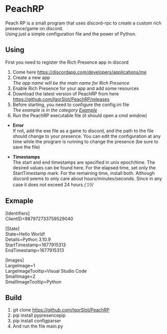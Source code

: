 # PeachRP
Peach RP is a small program that uses discord-rpc to create a custom rich presence/game on discord.
<br>Using just a simple configuration file and the power of Python.

## Using

First you need to register the Rich Presence app in discord

1. Come here https://discordapp.com/developers/applications/me
2. Create a new app 
<br>*The app name will be the main name for Rich Presence*
3. Enable Rich Presence for your app and add some resources 
4. Download the latest version of PeachRP from here https://github.com/IgorSlot/PeachRP/releases
5. Before starting, you need to configure the config.ini file
<br>*The example is in the category [Example](https://github.com/IgorSlot/PeachRP#exmaple)*
6. Run the PeachRP executable file (it should open a cmd window)

- **Error**
<br> If not, add the exe file as a game to discord, and the path to the file should change to your presence. You can edit the configuration at any time while the program is running to change the presence (be sure to save the file)

- **Timestamps**
<br>The start and end timestamps are specified in unix epoch/time. The desired values can be found here. For the elapsed time, set only the StartTimestamp mark. For the remaining time, install both. Although discord seems to only care about hours/minutes/seconds. Since in any case it does not exceed 24 hours _(ツ)_/

## Exmaple
[Identifiers]
<br>ClientID=987972733759529040

[State]
<br>State=Hello World!
<br>Details=Python 3.10.9
<br>StartTimestamp=1677915313
<br>EndTimestamp=1677915313

[Images]
<br>LargeImage=1
<br>LargeImageTooltip=Visual Studio Code
<br>SmallImage=2
<br>SmallImageTooltip=Python

## Build

1. git clone https://github.com/IgorSlot/PeachRP
2. pip install pypresencepip
3. pip install configparser
4. And run the file main.py
